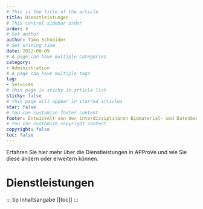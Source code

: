 ```yaml
---
# This is the title of the article
title: Dienstleistungen
# This control sidebar order
order: 4
# Set author
author: Timo Schneider
# Set writing time
date: 2022-08-09
# A page can have multiple categories
category:
- Administration
# A page can have multiple tags
tag:
- Services
# this page is sticky in article list
sticky: false
# this page will appear in starred articles
star: false
# You can customize footer content
footer: Entwickelt von der interdisziplinären Biomaterial- und Datenbank Frankfurt (iBDF)
# You can customize copyright content
copyright: false
toc: false
---
```


Erfahren Sie hier mehr über die Dienstleistungen in APProVe und wie Sie diese ändern oder erweitern können.

<!-- more -->

# Dienstleistungen


::: tip Inhaltsangabe
[[toc]]
:::
